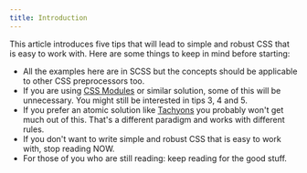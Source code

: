```yaml
---
title: Introduction
---
```


This article introduces five tips that will lead to simple and robust CSS that is easy to work with. Here are some things to keep in mind before starting:

* All the examples here are in SCSS but the concepts should be applicable to other CSS preprocessors too.
* If you are using [CSS Modules] or similar solution, some of this will be unnecessary. You might still be interested in tips 3, 4 and 5.
* If you prefer an atomic solution like [Tachyons] you probably won't get much out of this. That's a different paradigm and works with different rules.
* If you don't want to write simple and robust CSS that is easy to work with, stop reading NOW.
* For those of you who are still reading: keep reading for the good stuff.

[CSS Modules]: https://github.com/css-modules/css-modules
[Tachyons]: https://tachyons.io/
